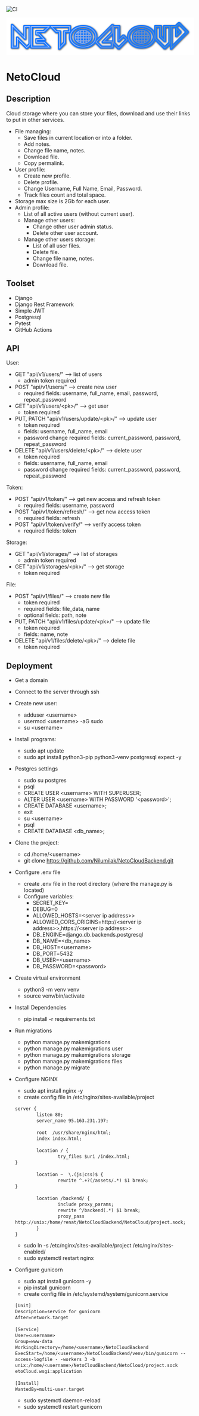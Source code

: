 ![CI](https://github.com/Nilumilak/NetoCloudBackend/actions/workflows/cicd.yml/badge.svg)

![Alt text](assets/NetoCloudLogo.png)
# NetoCloud
## Description
Cloud storage where you can store your files, download and use their links to put in other 
services.

- File managing:
  - Save files in current location or into a folder.
  - Add notes.
  - Change file name, notes.
  - Download file.
  - Copy permalink.
- User profile:
  - Create new profile.
  - Delete profile.
  - Change Username, Full Name, Email, Password.
  - Track files count and total space.
- Storage max size is 2Gb for each user.
- Admin profile:
  - List of all active users (without current user).
  - Manage other users:
    - Change other user admin status.
    - Delete other user account.
  - Manage other users storage:
    - List of all user files.
    - Delete file.
    - Change file name, notes.
    - Download file.

## Toolset
- Django
- Django Rest Framework
- Simple JWT
- Postgresql
- Pytest
- GitHub Actions

## API
User:
- GET "api/v1/users/" --> list of users
  - admin token required
- POST "api/v1/users/" --> create new user
  - required fields: username, full_name, email, password, repeat_password
- GET "api/v1/users/\<pk>/" --> get user
  - token required
- PUT, PATCH "api/v1/users/update/\<pk>/" --> update user
  - token required
  - fields: username, full_name, email
  - password change required fields: current_password, password, repeat_password
- DELETE "api/v1/users/delete/\<pk>/" --> delete user
  - token required
  - fields: username, full_name, email
  - password change required fields: current_password, password, repeat_password

Token:
- POST "api/v1/token/" --> get new access and refresh token
  - required fields: username, password
- POST "api/v1/token/refresh/" --> get new access token
  - required fields: refresh
- POST "api/v1/token/verify/" --> verify access token
  - required fields: token

Storage:
- GET "api/v1/storages/" --> list of storages
  - admin token required
- GET "api/v1/storages/\<pk>/" --> get storage
  - token required

File:
- POST "api/v1/files/" --> create new file
  - token required
  - required fields: file_data, name
  - optional fields: path, note
- PUT, PATCH "api/v1/files/update/\<pk>/" --> update file
  - token required
  - fields: name, note
- DELETE "api/v1/files/delete/\<pk>/" --> delete file
  - token required

## Deployment
- Get a domain
- Connect to the server through ssh
- Create new user:
  - adduser \<username>
  - usermod \<username> -aG sudo
  - su \<username>
- Install programs:
  - sudo apt update
  - sudo apt install python3-pip python3-venv postgresql expect -y
- Postgres settings
  - sudo su postgres
  - psql
  - CREATE USER \<username> WITH SUPERUSER;
  - ALTER USER \<username> WITH PASSWORD '\<password>';
  - CREATE DATABASE \<username>;
  - exit
  - su \<username>
  - psql
  - CREATE DATABASE \<db_name>;
- Clone the project:
  - cd /home/\<username>
  - git clone https://github.com/Nilumilak/NetoCloudBackend.git
- Configure .env file
  - create .env file in the root directory (where the manage.py is located)
  - Configure variables:
    - SECRET_KEY=
    - DEBUG=0
    - ALLOWED_HOSTS=\<server ip address>>
    - ALLOWED_CORS_ORIGINS=http://\<server ip address>>,https://\<server ip address>>
    - DB_ENGINE=django.db.backends.postgresql
    - DB_NAME=\<db_name>
    - DB_HOST=\<username>
    - DB_PORT=5432
    - DB_USER=\<username>
    - DB_PASSWORD=\<password>
- Create virtual environment
  - python3 -m venv venv
  - source venv/bin/activate
- Install Dependencies
  - pip install -r requirements.txt
- Run migrations
  - python manage.py makemigrations
  - python manage.py makemigrations user
  - python manage.py makemigrations storage
  - python manage.py makemigrations files
  - python manage.py migrate
- Configure NGINX
  - sudo apt install nginx -y
  - create config file in /etc/nginx/sites-available/project
  ```
  server {
          listen 80;
          server_name 95.163.231.197;

          root  /usr/share/nginx/html;
          index index.html;

          location / {
                  try_files $uri /index.html;
  }

          location ~  \.(js|css)$ {
                  rewrite ^.+?(/assets/.*) $1 break;
  }

          location /backend/ {
                  include proxy_params;
                  rewrite ^/backend(.*) $1 break;
                  proxy_pass http://unix:/home/renat/NetoCloudBackend/NetoCloud/project.sock;
          }
  }
  ```
  - sudo ln -s /etc/nginx/sites-available/project /etc/nginx/sites-enabled/
  - sudo systemctl restart nginx

- Configure gunicorn
  - sudo apt install gunicorn -y
  - pip install gunicorn
  - create config file in /etc/systemd/system/gunicorn.service
  ```
  [Unit]
  Description=service for gunicorn
  After=network.target

  [Service]
  User=<username>
  Group=www-data
  WorkingDirectory=/home/<username>/NetoCloudBackend
  ExecStart=/home/<username>/NetoCloudBackend/venv/bin/gunicorn --access-logfile - -workers 3 -b unix:/home/<username>/NetoCloudBackend/NetoCloud/project.sock etoCloud.wsgi:application

  [Install]
  WantedBy=multi-user.target
  ```
  - sudo systemctl daemon-reload
  - sudo systemctl restart gunicorn
